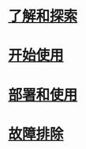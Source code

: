 # [了解和探索](/intune/understand-explore/introduction-to-microsoft-intune.md)
# [开始使用](/intune/get-started/what-to-know-before-you-start-microsoft-intune)
# [部署和使用](/intune/deploy-use/overview-of-device-and-app-lifecycles-in-microsoft-intune)
# [故障排除](/intune/troubleshoot/how-to-get-support-for-microsoft-intune)


<!--HONumber=Jun16_HO2-->


